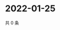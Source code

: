 # 2022-01-25

共 0 条

<!-- BEGIN WEIBO -->
<!-- 最后更新时间 Tue Jan 25 2022 19:07:14 GMT+0800 (China Standard Time) -->

<!-- END WEIBO -->
